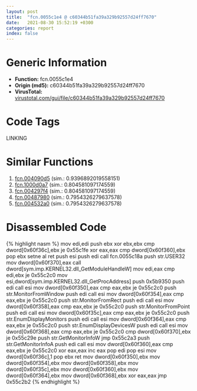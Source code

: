 ```yaml
---
layout: post
title:  "fcn.0055c1e4 @ c60344b51fa39a329b92557d24ff7670"
date:   2021-08-30 15:52:19 +0300
categories: report
index: false
---
```


# Generic Information
- **Function:** fcn.0055c1e4
- **Origin (md5):** c60344b51fa39a329b92557d24ff7670
- **VirusTotal:** [virustotal.com/gui/file/c60344b51fa39a329b92557d24ff7670][virustotal_ref]

# Code Tags
<span class="tag" id="LINKING">LINKING</span>


# Similar Functions

1. [fcn.004090d5][similar_1_ref] (sim.: 0.9396892019558151)
2. [fcn.1000d0a7][similar_2_ref] (sim.: 0.804581097174559)
3. [fcn.004297f4][similar_3_ref] (sim.: 0.804581097174559)
4. [fcn.00487980][similar_4_ref] (sim.: 0.7954326279637578)
5. [fcn.004532a0][similar_5_ref] (sim.: 0.7954326279637578)


# Disassembled Code

{% highlight nasm %}
mov edi,edi
push ebx
xor ebx,ebx
cmp dword[0x60f36c],ebx
je 0x55c1fe
xor eax,eax
cmp dword[0x60f360],ebx
pop ebx
setne al
ret
push esi
push edi
call fcn.0055c18a
push str.USER32
mov dword[0x60f370],eax
call dword[sym.imp.KERNEL32.dll_GetModuleHandleW]
mov edi,eax
cmp edi,ebx
je 0x55c2c0
mov esi,dword[sym.imp.KERNEL32.dll_GetProcAddress]
push 0x5b9350
push edi
call esi
mov dword[0x60f350],eax
cmp eax,ebx
je 0x55c2c0
push str.MonitorFromWindow
push edi
call esi
mov dword[0x60f354],eax
cmp eax,ebx
je 0x55c2c0
push str.MonitorFromRect
push edi
call esi
mov dword[0x60f358],eax
cmp eax,ebx
je 0x55c2c0
push str.MonitorFromPoint
push edi
call esi
mov dword[0x60f35c],eax
cmp eax,ebx
je 0x55c2c0
push str.EnumDisplayMonitors
push edi
call esi
mov dword[0x60f364],eax
cmp eax,ebx
je 0x55c2c0
push str.EnumDisplayDevicesW
push edi
call esi
mov dword[0x60f368],eax
cmp eax,ebx
je 0x55c2c0
cmp dword[0x60f370],ebx
je 0x55c29e
push str.GetMonitorInfoW
jmp 0x55c2a3
push str.GetMonitorInfoA
push edi
call esi
mov dword[0x60f360],eax
cmp eax,ebx
je 0x55c2c0
xor eax,eax
inc eax
pop edi
pop esi
mov dword[0x60f36c],1
pop ebx
ret
mov dword[0x60f350],ebx
mov dword[0x60f354],ebx
mov dword[0x60f358],ebx
mov dword[0x60f35c],ebx
mov dword[0x60f360],ebx
mov dword[0x60f364],ebx
mov dword[0x60f368],ebx
xor eax,eax
jmp 0x55c2b2
{% endhighlight %}


[similar_1_ref]: /report/fcn.004090d5@a1c6b07868a0eea8f4ee5a872aa71909
[similar_2_ref]: /report/fcn.1000d0a7@481b545f5c18f2fce1caac67ddc419e8
[similar_3_ref]: /report/fcn.004297f4@44e1ffcf4e71f4505c09d520fd75f1e4
[similar_4_ref]: /report/fcn.00487980@be7fba7cc724acf4ae2900d99e0fc9c3
[similar_5_ref]: /report/fcn.004532a0@289859175c221b107317af7727d26c17
[virustotal_ref]: https://www.virustotal.com/gui/file/c60344b51fa39a329b92557d24ff7670
